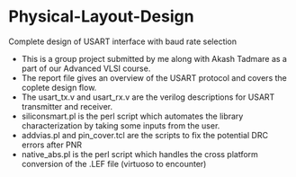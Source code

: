 # Physical-Layout-Design
Complete design of USART interface with baud rate selection
- This is a group project submitted by me along with Akash Tadmare as a part of our Advanced VLSI course.
- The report file gives an overview of the USART protocol and covers the coplete design flow.
- The usart_tx.v and usart_rx.v are the verilog descriptions for USART transmitter and receiver.
- siliconsmart.pl is the perl script which automates the library characterization by taking some inputs from the user.
- addvias.pl and pin_cover.tcl are the scripts to fix the potential DRC errors after PNR
- native_abs.pl is the perl script which handles the cross platform conversion of the .LEF file (virtuoso to encounter)
